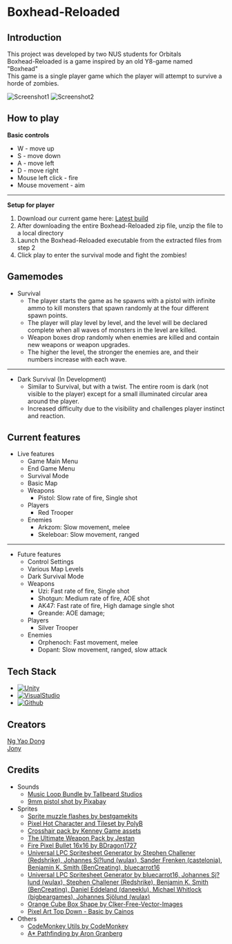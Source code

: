 # Boxhead-Reloaded

## Introduction
This project was developed by two NUS students for Orbitals\
Boxhead-Reloaded is a game inspired by an old Y8-game named "Boxhead"\
This game is a single player game which the player will attempt to survive a horde of zombies.

![Screenshot1](https://user-images.githubusercontent.com/110594538/241564683-e5267b3c-0409-44f1-91d5-553e50eeae18.png)
![Screenshot2](https://user-images.githubusercontent.com/110594538/241564675-70d99ed5-ad0b-4183-99cc-da0e463d51d2.png)

## How to play
**Basic controls**
* W - move up
* S - move down
* A - move left
* D - move right
* Mouse left click - fire
* Mouse movement - aim
***
**Setup for player**
1. Download our current game here: [Latest build](https://drive.google.com/file/d/14LL_xN4N0SSmcjT00kxL3V9hw1O6U5Bl/view?usp=drive_link)
2. After downloading the entire Boxhead-Reloaded zip file, unzip the file to a local directory
3. Launch the Boxhead-Reloaded executable from the extracted files from step 2
4. Click play to enter the survival mode and fight the zombies!

## Gamemodes
* Survival
  * The player starts the game as he spawns with a pistol with infinite ammo to kill monsters that spawn randomly at the four different spawn points.
  * The player will play level by level, and the level will be declared complete when all waves of monsters in the level are killed.
  * Weapon boxes drop randomly when enemies are killed and contain new weapons or weapon upgrades.
  * The higher the level, the stronger the enemies are, and their numbers increase with each wave.
***
* Dark Survival (In Development)
  * Similar to Survival, but with a twist. The entire room is dark (not visible to the player) except for a small illuminated circular area around the player.
  * Increased difficulty due to the visibility and challenges player instinct and reaction.

## Current features
* Live features
  * Game Main Menu 
  * End Game Menu
  * Survival Mode
  * Basic Map
  * Weapons
    * Pistol: Slow rate of fire, Single shot
  * Players
    * Red Trooper
  * Enemies
    * Arkzom: Slow movement, melee
    * Skeleboar: Slow movement, ranged
***
* Future features
  * Control Settings
  * Various Map Levels
  * Dark Survival Mode
  * Weapons
    * Uzi: Fast rate of fire, Single shot
    * Shotgun: Medium rate of fire, AOE shot
    * AK47: Fast rate of fire, High damage single shot
    * Greande: AOE damage;
  * Players
    * Silver Trooper
  * Enemies
    * Orphenoch: Fast movement, melee
    * Dopant: Slow movement, ranged, slow attack

## Tech Stack
* [![Unity][Unity.js]](https://unity.com/)
* [![VisualStudio][VisualStudio.js]](https://visualstudio.microsoft.com/)
* [![Github][Github.js]](https://github.com/)

## Creators
[Ng Yao Dong](https://github.com/NgYaoDong)\
[Jony](https://github.com/Jonyxzx)

## Credits
* Sounds
  * [Music Loop Bundle by Tallbeard Studios](https://tallbeard.itch.io/music-loop-bundle)
  * [9mm pistol shot by Pixabay](https://pixabay.com/sound-effects/9mm-pistol-shot-6349/)
* Sprites
  * [Sprite muzzle flashes by bestgamekits](https://assetstore.unity.com/packages/2d/textures-materials/sprite-muzzle-flashes-83068)
  * [Pixel Hot Character and Tileset by PolyB](https://datpolyb.itch.io/pixel-hot-character-and-tileset)
  * [Crosshair pack by Kenney Game assets](https://kenney-assets.itch.io/crosshair-pack?download)
  * [The Ultimate Weapon Pack by Jestan](https://jestan.itch.io/weapons-pack)
  * [Fire Pixel Bullet 16x16 by BDragon1727](https://bdragon1727.itch.io/fire-pixel-bullet-16x16)
  * [Universal LPC Spritesheet Generator by Stephen Challener (Redshrike), Johannes Sj?lund (wulax), Sander Frenken (castelonia), Benjamin K. Smith (BenCreating), bluecarrot16](https://sanderfrenken.github.io/Universal-LPC-Spritesheet-Character-Generator/#?body=Zombie_zombie&head=Zombie_zombie&wound_arm=Arm_arm&wound_ribs=Ribs_ribs&wound_eye=Eye_eye)
  * [Universal LPC Spritesheet Generator by bluecarrot16, Johannes Sj?lund (wulax), Stephen Challener (Redshrike), Benjamin K. Smith (BenCreating), Daniel Eddeland (daneeklu), Michael Whitlock (bigbeargames), Johannes Sjölund (wulax)](https://sanderfrenken.github.io/Universal-LPC-Spritesheet-Character-Generator/#?body=Skeleton_skeleton&head=Boarman_fur_copper&armour=Plate_brass&weapon_magic_crystal=Crystal_green)
  * [Orange Cube Box Shape by Clker-Free-Vector-Images](https://pixabay.com/vectors/cube-box-shape-orange-abstract-3d-35776/)
  * [Pixel Art Top Down - Basic by Cainos](https://assetstore.unity.com/packages/2d/environments/pixel-art-top-down-basic-187605#description)
* Others
  * [CodeMonkey Utils by CodeMonkey](https://unitycodemonkey.com/utils.php)
  * [A* Pathfinding by Aron Granberg](https://arongranberg.com/astar/)

[Github.js]: https://img.shields.io/badge/github-000000?style=for-the-badge&logo=github&logoColor=white
[VisualStudio.js]: https://img.shields.io/badge/Visual_Studio-9045D7?style=for-the-badge&logo=visualstudio&logoColor=white
[Unity.js]: https://img.shields.io/badge/Unity-9C9C9C?style=for-the-badge&logo=unity&logoColor=white

